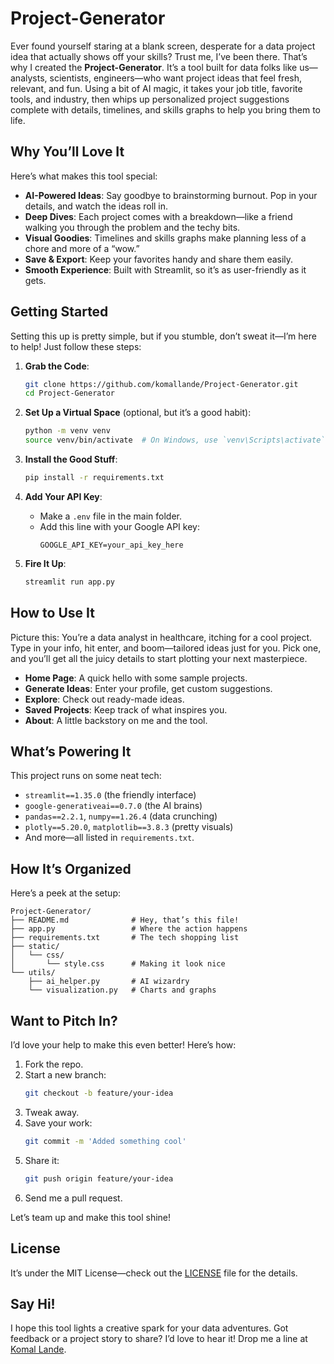 # Project-Generator

Ever found yourself staring at a blank screen, desperate for a data project idea that actually shows off your skills? Trust me, I’ve been there. That’s why I created the **Project-Generator**. It’s a tool built for data folks like us—analysts, scientists, engineers—who want project ideas that feel fresh, relevant, and fun. Using a bit of AI magic, it takes your job title, favorite tools, and industry, then whips up personalized project suggestions complete with details, timelines, and skills graphs to help you bring them to life.

## Why You’ll Love It

Here’s what makes this tool special:

- **AI-Powered Ideas**: Say goodbye to brainstorming burnout. Pop in your details, and watch the ideas roll in.
- **Deep Dives**: Each project comes with a breakdown—like a friend walking you through the problem and the techy bits.
- **Visual Goodies**: Timelines and skills graphs make planning less of a chore and more of a “wow.”
- **Save & Export**: Keep your favorites handy and share them easily.
- **Smooth Experience**: Built with Streamlit, so it’s as user-friendly as it gets.

## Getting Started

Setting this up is pretty simple, but if you stumble, don’t sweat it—I’m here to help! Just follow these steps:

1. **Grab the Code**:
   ```bash
   git clone https://github.com/komallande/Project-Generator.git
   cd Project-Generator
   ```

2. **Set Up a Virtual Space** (optional, but it’s a good habit):
   ```bash
   python -m venv venv
   source venv/bin/activate  # On Windows, use `venv\Scripts\activate`
   ```

3. **Install the Good Stuff**:
   ```bash
   pip install -r requirements.txt
   ```

4. **Add Your API Key**:
   - Make a `.env` file in the main folder.
   - Add this line with your Google API key:
     ```
     GOOGLE_API_KEY=your_api_key_here
     ```

5. **Fire It Up**:
   ```bash
   streamlit run app.py
   ```

## How to Use It

Picture this: You’re a data analyst in healthcare, itching for a cool project. Type in your info, hit enter, and boom—tailored ideas just for you. Pick one, and you’ll get all the juicy details to start plotting your next masterpiece.

- **Home Page**: A quick hello with some sample projects.
- **Generate Ideas**: Enter your profile, get custom suggestions.
- **Explore**: Check out ready-made ideas.
- **Saved Projects**: Keep track of what inspires you.
- **About**: A little backstory on me and the tool.

## What’s Powering It

This project runs on some neat tech:

- `streamlit==1.35.0` (the friendly interface)
- `google-generativeai==0.7.0` (the AI brains)
- `pandas==2.2.1`, `numpy==1.26.4` (data crunching)
- `plotly==5.20.0`, `matplotlib==3.8.3` (pretty visuals)
- And more—all listed in `requirements.txt`.

## How It’s Organized

Here’s a peek at the setup:

```
Project-Generator/
├── README.md              # Hey, that’s this file!
├── app.py                 # Where the action happens
├── requirements.txt       # The tech shopping list
├── static/
│   └── css/
│       └── style.css      # Making it look nice
└── utils/
    ├── ai_helper.py       # AI wizardry
    └── visualization.py   # Charts and graphs
```

## Want to Pitch In?

I’d love your help to make this even better! Here’s how:

1. Fork the repo.
2. Start a new branch:
   ```bash
   git checkout -b feature/your-idea
   ```
3. Tweak away.
4. Save your work:
   ```bash
   git commit -m 'Added something cool'
   ```
5. Share it:
   ```bash
   git push origin feature/your-idea
   ```
6. Send me a pull request.

Let’s team up and make this tool shine!

## License

It’s under the MIT License—check out the [LICENSE](LICENSE) file for the details.

## Say Hi!

I hope this tool lights a creative spark for your data adventures. Got feedback or a project story to share? I’d love to hear it! Drop me a line at [Komal Lande](mailto:landekomal2004@gmail.com).

